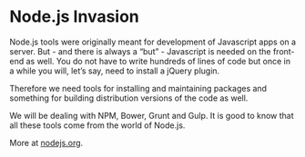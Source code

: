 Node.js Invasion
================

Node.js tools were originally meant for development of Javascript apps on a
server. But - and there is always a “but” - Javascript is needed on the
front-end as well. You do not have to write hundreds of lines of code but once
in a while you will, let’s say, need to install a jQuery plugin.

Therefore we need tools for installing and maintaining packages and something
for building distribution versions of the code as well.

We will be dealing with NPM, Bower, Grunt and Gulp. It is good to know that all
these tools come from the world of Node.js.

More at [nodejs.org](https://nodejs.org/).
